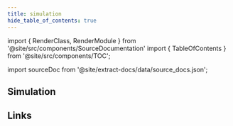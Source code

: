 ```yaml
---
title: simulation
hide_table_of_contents: true
---
```


import { RenderClass, RenderModule } from '@site/src/components/SourceDocumentation'
import { TableOfContents } from '@site/src/components/TOC';

import sourceDoc from '@site/extract-docs/data/source_docs.json';

<RenderModule data={sourceDoc} moduleFullName="bamboost.simulation" />

## Simulation

<RenderClass data={sourceDoc} classFullName="bamboost.simulation.Simulation" />

## Links

<RenderClass data={sourceDoc} classFullName="bamboost.simulation.Links" />

<TableOfContents />
